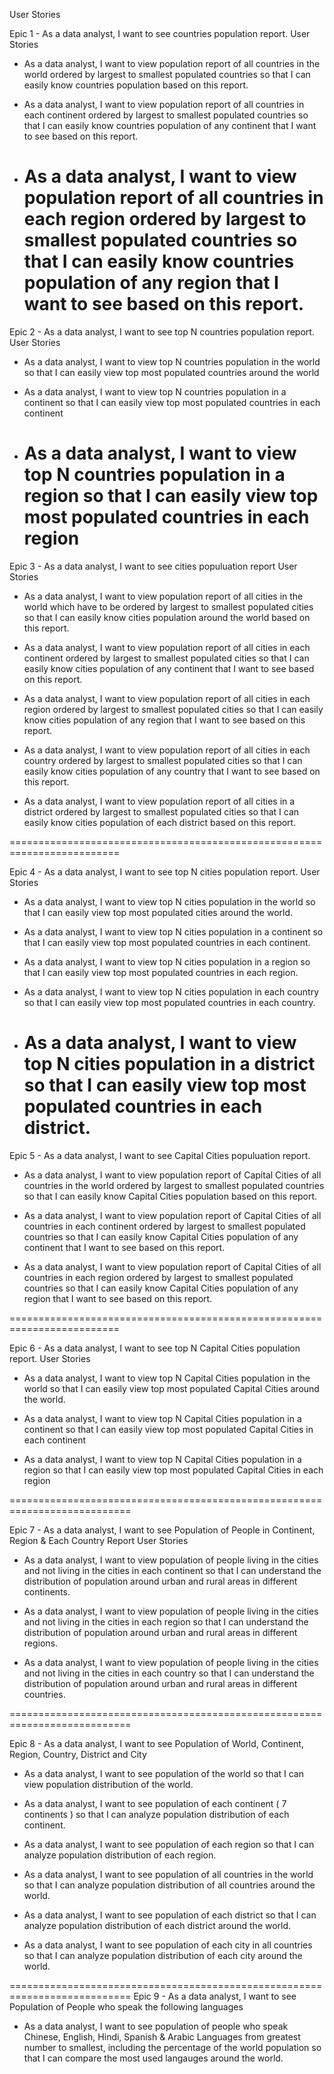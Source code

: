 User Stories

Epic 1 - As a data analyst, I want to see countries population report.
User Stories
- As a data analyst, I want to view population report of all countries in the world
  ordered by largest to smallest populated countries
  so that I can easily know countries population based on this report.

- As a data analyst, I want to view population report of all countries in each continent
  ordered by largest to smallest populated countries
  so that I can easily know countries population of any continent that I want to see based on this report.

- As a data analyst, I want to view population report of all countries in each region
  ordered by largest to smallest populated countries
  so that I can easily know countries population of any region that I want to see based on this report.
  ===========================================================================

Epic 2 - As a data analyst, I want to see top N countries population report.
User Stories
- As a data analyst, I want to view top N countries population in the world
  so that I can easily view top most populated countries around the world

- As a data analyst, I want to view top N countries population in a continent
  so that I can easily view top most populated countries in each continent

- As a data analyst, I want to view top N countries population in a region
  so that I can easily view top most populated countries in each region
  ===========================================================================

Epic 3 - As a data analyst, I want to see cities populuation report
User Stories
- As a data analyst, I want to view population report of all cities in the world
  which have to be ordered by largest to smallest populated cities
  so that I can easily know cities population around the world based on this report.

- As a data analyst, I want to view population report of all cities in each continent
  ordered by largest to smallest populated cities
  so that I can easily know cities population of any continent that I want to see based on this report.

- As a data analyst, I want to view population report of all cities in each region
  ordered by largest to smallest populated cities
  so that I can easily know cities population of any region that I want to see based on this report.

- As a data analyst, I want to view population report of all cities in each country
  ordered by largest to smallest populated cities
  so that I can easily know cities population of any country that I want to see based on this report.

- As a data analyst, I want to view population report of all cities in a district
  ordered by largest to smallest populated cities
  so that I can easily know cities population of each district based on this report.

=========================================================================

Epic 4 - As a data analyst, I want to see top N cities population report.
User Stories

- As a data analyst, I want to view top N cities population in the world
  so that I can easily view top most populated cities around the world.

- As a data analyst, I want to view top N cities population in a continent
  so that I can easily view top most populated countries in each continent.

- As a data analyst, I want to view top N cities population in a region
  so that I can easily view top most populated countries in each region.

- As a data analyst, I want to view top N cities population in each country
  so that I can easily view top most populated countries in each country.

- As a data analyst, I want to view top N cities population in a district
  so that I can easily view top most populated countries in each district.
  =========================================================================

Epic 5 - As a data analyst, I want to see Capital Cities populuation report.
- As a data analyst, I want to view population report of Capital Cities of all countries in the world
  ordered by largest to smallest populated countries
  so that I can easily know Capital Cities population based on this report.

- As a data analyst, I want to view population report of Capital Cities of all countries in each continent
  ordered by largest to smallest populated countries
  so that I can easily know Capital Cities population of any continent that I want to see based on this report.

- As a data analyst, I want to view population report of Capital Cities of all countries in each region
  ordered by largest to smallest populated countries
  so that I can easily know Capital Cities population of any region that I want to see based on this report.

=========================================================================

Epic 6 -  As a data analyst, I want to see top N Capital Cities population report.
User Stories
- As a data analyst, I want to view top N Capital Cities population in the world
  so that I can easily view top most populated Capital Cities around the world.

- As a data analyst, I want to view top N Capital Cities population in a continent
  so that I can easily view top most populated Capital Cities in each continent

- As a data analyst, I want to view top N Capital Cities population in a region
  so that I can easily view top most populated Capital Cities in each region

===========================================================================

Epic 7 - As a data analyst, I want to see Population of People in Continent, Region & Each Country Report
User Stories
- As a data analyst, I want to view population of people living in the cities and not living in the cities in each continent
  so that I can understand the distribution of population around urban and rural areas in different continents.

- As a data analyst, I want to view population of people living in the cities and not living in the cities in each region
  so that I can understand the distribution of population around urban and rural areas in different regions.

- As a data analyst, I want to view population of people living in the cities and not living in the cities in each country
  so that I can understand the distribution of population around urban and rural areas in different countries.

===========================================================================

Epic 8 - As a data analyst, I want to see Population of World, Continent, Region, Country, District and City
- As a data analyst, I want to see population of the world
  so that I can view population distribution of the world.

- As a data analyst, I want to see population of each continent ( 7 continents )
  so that I can analyze population distribution of each continent.

- As a data analyst, I want to see population of each region
  so that I can analyze population distribution of each region.

- As a data analyst, I want to see population of all countries in the world
  so that I can analyze population distribution of all countries around the world.

- As a data analyst, I want to see population of each district
  so that I can analyze population distribution of each district around the world.

- As a data analyst, I want to see population of each city in all countries
  so that I can analyze population distribution of each city around the world.

===========================================================================
Epic 9 - As a data analyst, I want to see Population of People who speak the following languages
- As a data analyst, I want to see population of people
  who speak Chinese, English, Hindi, Spanish & Arabic Languages
  from greatest number to smallest, including the percentage of the world population
  so that I can compare the most used langauges around the world.

